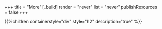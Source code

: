 +++
title = "More"
[_build]
  render = "never"
  list = "never"
  publishResources = false
+++

{{%children containerstyle="div" style="h2" description="true" %}}